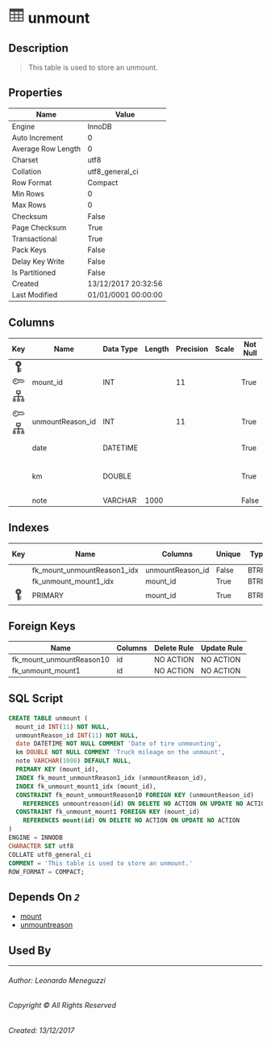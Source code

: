 

# ![logo](Images/table.svg) unmount

## <a name="#Description"></a>Description
> This table is used to store an unmount.
## <a name="#Properties"></a>Properties
|Name|Value|
|---|---|
|Engine|InnoDB|
|Auto Increment|0|
|Average Row Length|0|
|Charset|utf8|
|Collation|utf8_general_ci|
|Row Format|Compact|
|Min Rows|0|
|Max Rows|0|
|Checksum|False|
|Page Checksum|True|
|Transactional|True|
|Pack Keys|False|
|Delay Key Write|False|
|Is Partitioned|False|
|Created|13/12/2017 20:32:56|
|Last Modified|01/01/0001 00:00:00|


## <a name="#Columns"></a>Columns
|Key|Name|Data Type|Length|Precision|Scale|Not Null|Auto Increment|Default|Virtual|Unsigned|Zerofill|Binary|Description
|---|---|---|---|---|---|---|---|---|---|---|---|---|---
|[![Primary Key PRIMARY](Images/primarykey.svg)](#Indexes)[![Foreign Keys fk_unmount_mount1: ](Images/foreignkey.svg)](#ForeignKeys)[![Indexes fk_unmount_mount1_idx](Images/index.svg)](#Indexes)|mount_id|INT||11||True|False||False|False|False|False||
|[![Foreign Keys fk_mount_unmountReason10: ](Images/foreignkey.svg)](#ForeignKeys)[![Indexes fk_mount_unmountReason1_idx](Images/index.svg)](#Indexes)|unmountReason_id|INT||11||True|False||False|False|False|False||
||date|DATETIME||||True|False||False|False|False|False|Date of tire unmounting|
||km|DOUBLE||||True|False||False|False|False|False|Truck mileage on the unmount|
||note|VARCHAR|1000|||False|False|NULL|False|False|False|False||

## <a name="#Indexes"></a>Indexes
|Key|Name|Columns|Unique|Type|Key Lengths
|---|---|---|---|---|---
||fk_mount_unmountReason1_idx|unmountReason_id|False|BTREE||
||fk_unmount_mount1_idx|mount_id|True|BTREE||
|[![Primary Key PRIMARY](Images/primarykey.svg)](#Indexes)|PRIMARY|mount_id|True|BTREE||

## <a name="#ForeignKeys"></a>Foreign Keys
|Name|Columns|Delete Rule|Update Rule
|---|---|---|---
|fk_mount_unmountReason10|id|NO ACTION|NO ACTION|
|fk_unmount_mount1|id|NO ACTION|NO ACTION|

## <a name="#SqlScript"></a>SQL Script
```SQL
CREATE TABLE unmount (
  mount_id INT(11) NOT NULL,
  unmountReason_id INT(11) NOT NULL,
  date DATETIME NOT NULL COMMENT 'Date of tire unmounting',
  km DOUBLE NOT NULL COMMENT 'Truck mileage on the unmount',
  note VARCHAR(1000) DEFAULT NULL,
  PRIMARY KEY (mount_id),
  INDEX fk_mount_unmountReason1_idx (unmountReason_id),
  INDEX fk_unmount_mount1_idx (mount_id),
  CONSTRAINT fk_mount_unmountReason10 FOREIGN KEY (unmountReason_id)
    REFERENCES unmountreason(id) ON DELETE NO ACTION ON UPDATE NO ACTION,
  CONSTRAINT fk_unmount_mount1 FOREIGN KEY (mount_id)
    REFERENCES mount(id) ON DELETE NO ACTION ON UPDATE NO ACTION
)
ENGINE = INNODB
CHARACTER SET utf8
COLLATE utf8_general_ci
COMMENT = 'This table is used to store an unmount.'
ROW_FORMAT = COMPACT;
```

## <a name="#DependsOn"></a>Depends On _`2`_
- [mount](mount.md)
- [unmountreason](unmountreason.md)


## <a name="#UsedBy"></a>Used By


___
###### Author: Leonardo Meneguzzi
###### Copyright © All Rights Reserved
###### Created: 13/12/2017
